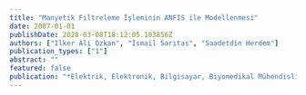 ```yaml
---
title: "Manyetik Filtreleme İşleminin ANFIS ile Modellenmesi"
date: 2007-01-01
publishDate: 2020-03-08T18:12:05.103856Z
authors: ["Ilker Ali Ozkan", "İsmail Sarıtas", "Saadetdin Herdem"]
publication_types: ["1"]
abstract: ""
featured: false
publication: "*Elektrik, Elektronik, Bilgisayar, Biyomedikal Mühendisliği 12. Ulusal Kongre ve Sergisi – EMO 2007*"
---
```


